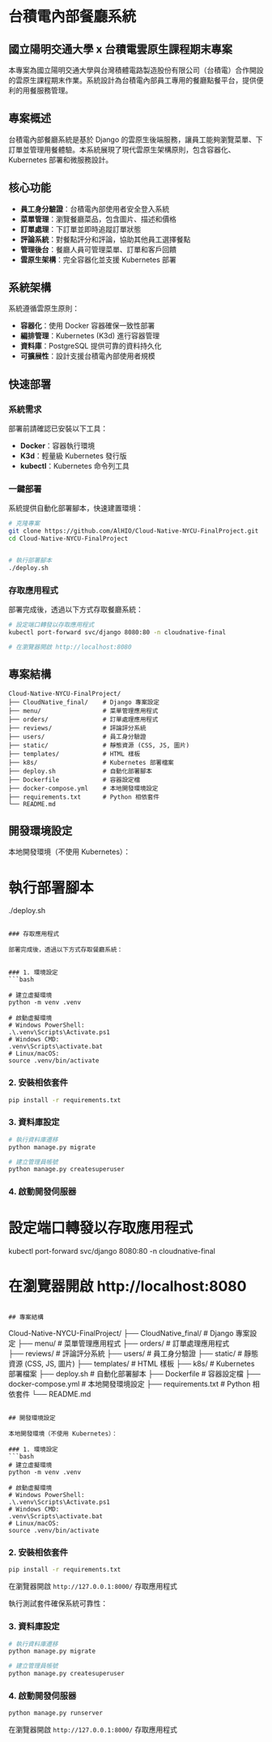 # 台積電內部餐廳系統
## 國立陽明交通大學 x 台積電雲原生課程期末專案

本專案為國立陽明交通大學與台灣積體電路製造股份有限公司（台積電）合作開設的雲原生課程期末作業。系統設計為台積電內部員工專用的餐廳點餐平台，提供便利的用餐服務管理。

## 專案概述

台積電內部餐廳系統是基於 Django 的雲原生後端服務，讓員工能夠瀏覽菜單、下訂單並管理用餐體驗。本系統展現了現代雲原生架構原則，包含容器化、Kubernetes 部署和微服務設計。

## 核心功能

* **員工身分驗證**：台積電內部使用者安全登入系統
* **菜單管理**：瀏覽餐廳菜品，包含圖片、描述和價格
* **訂單處理**：下訂單並即時追蹤訂單狀態
* **評論系統**：對餐點評分和評論，協助其他員工選擇餐點
* **管理後台**：餐廳人員可管理菜單、訂單和客戶回饋
* **雲原生架構**：完全容器化並支援 Kubernetes 部署

## 系統架構

系統遵循雲原生原則：
- **容器化**：使用 Docker 容器確保一致性部署
- **編排管理**：Kubernetes (K3d) 進行容器管理
- **資料庫**：PostgreSQL 提供可靠的資料持久化
- **可擴展性**：設計支援台積電內部使用者規模

## 快速部署

### 系統需求

部署前請確認已安裝以下工具：

- **Docker**：容器執行環境
- **K3d**：輕量級 Kubernetes 發行版
- **kubectl**：Kubernetes 命令列工具

### 一鍵部署

系統提供自動化部署腳本，快速建置環境：

```bash
# 克隆專案
git clone https://github.com/AlHIO/Cloud-Native-NYCU-FinalProject.git
cd Cloud-Native-NYCU-FinalProject


# 執行部署腳本
./deploy.sh
```

### 存取應用程式

部署完成後，透過以下方式存取餐廳系統：

```bash
# 設定端口轉發以存取應用程式
kubectl port-forward svc/django 8080:80 -n cloudnative-final

# 在瀏覽器開啟 http://localhost:8080
```

## 專案結構

```
Cloud-Native-NYCU-FinalProject/
├── CloudNative_final/    # Django 專案設定
├── menu/                 # 菜單管理應用程式
├── orders/               # 訂單處理應用程式  
├── reviews/              # 評論評分系統
├── users/                # 員工身分驗證
├── static/               # 靜態資源 (CSS, JS, 圖片)
├── templates/            # HTML 樣板
├── k8s/                  # Kubernetes 部署檔案
├── deploy.sh             # 自動化部署腳本
├── Dockerfile            # 容器設定檔
├── docker-compose.yml    # 本地開發環境設定
├── requirements.txt      # Python 相依套件
└── README.md
```

## 開發環境設定

本地開發環境（不使用 Kubernetes）：

# 執行部署腳本
./deploy.sh
```

### 存取應用程式

部署完成後，透過以下方式存取餐廳系統：


### 1. 環境設定
```bash

# 建立虛擬環境
python -m venv .venv

# 啟動虛擬環境
# Windows PowerShell:
.\.venv\Scripts\Activate.ps1
# Windows CMD:
.venv\Scripts\activate.bat  
# Linux/macOS:
source .venv/bin/activate
```

### 2. 安裝相依套件
```bash
pip install -r requirements.txt
```

### 3. 資料庫設定
```bash
# 執行資料庫遷移
python manage.py migrate

# 建立管理員帳號
python manage.py createsuperuser
```

### 4. 啟動開發伺服器

# 設定端口轉發以存取應用程式
kubectl port-forward svc/django 8080:80 -n cloudnative-final

# 在瀏覽器開啟 http://localhost:8080
```

## 專案結構

```
Cloud-Native-NYCU-FinalProject/
├── CloudNative_final/    # Django 專案設定
├── menu/                 # 菜單管理應用程式
├── orders/               # 訂單處理應用程式  
├── reviews/              # 評論評分系統
├── users/                # 員工身分驗證
├── static/               # 靜態資源 (CSS, JS, 圖片)
├── templates/            # HTML 樣板
├── k8s/                  # Kubernetes 部署檔案
├── deploy.sh             # 自動化部署腳本
├── Dockerfile            # 容器設定檔
├── docker-compose.yml    # 本地開發環境設定
├── requirements.txt      # Python 相依套件
└── README.md
```

## 開發環境設定

本地開發環境（不使用 Kubernetes）：

### 1. 環境設定
```bash
# 建立虛擬環境
python -m venv .venv

# 啟動虛擬環境
# Windows PowerShell:
.\.venv\Scripts\Activate.ps1
# Windows CMD:
.venv\Scripts\activate.bat  
# Linux/macOS:
source .venv/bin/activate
```

### 2. 安裝相依套件

```bash
pip install -r requirements.txt
```

在瀏覽器開啟 `http://127.0.0.1:8000/` 存取應用程式

執行測試套件確保系統可靠性：


### 3. 資料庫設定
```bash
# 執行資料庫遷移
python manage.py migrate

# 建立管理員帳號
python manage.py createsuperuser
```

### 4. 啟動開發伺服器

```bash
python manage.py runserver
```

在瀏覽器開啟 `http://127.0.0.1:8000/` 存取應用程式


